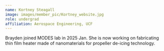 ```yaml
---
name: Kortney Steagall
image: images/member_pic/Kortney_website.jpg
role: undergrad
affiliation: Aerospace Engineering, UCF
---
```


Brayden joined MODES lab in 2025 Jan. She is now working on fabricating thin film heater made of nanomaterials for propeller de-icing technology.
